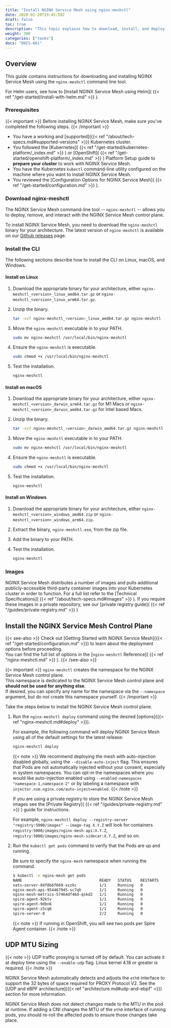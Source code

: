```yaml
---
title: "Install NGINX Service Mesh using nginx-meshctl"
date: 2020-02-20T19:43:59Z
draft: false
toc: true
description: "This topic explains how to download, install, and deploy NGINX Service Mesh."
weight: 300
categories: ["tasks"]
docs: "DOCS-681"
---
```


## Overview

This guide contains instructions for downloading and installing NGINX Service Mesh using the `nginx-meshctl` command line tool.

For Helm users, see how to [Install NGINX Service Mesh using Helm]( {{< ref "/get-started/install-with-helm.md" >}} ).

### Prerequisites

{{< important >}} Before installing NGINX Service Mesh, make sure you've completed the following steps. {{< /important >}}

- You have a working and [supported]({{< ref "/about/tech-specs.md#supported-versions" >}}) Kubernetes cluster.
- You followed the [Kubernetes]( {{< ref "/get-started/kubernetes-platform/_index.md" >}} ) or [OpenShift]( {{< ref "/get-started/openshift-platform/_index.md" >}} ) Platform Setup guide to **prepare your cluster** to work with NGINX Service Mesh.
- You have the Kubernetes `kubectl` command-line utility configured on the machine where you want to install NGINX Service Mesh.
- You reviewed the [Configuration Options for NGINX Service Mesh]( {{< ref "/get-started/configuration.md" >}} ).

### Download nginx-meshctl

The NGINX Service Mesh command-line tool -- `nginx-meshctl` -- allows you to deploy, remove, and interact with the NGINX Service Mesh control plane.

To install NGINX Service Mesh, you need to download the `nginx-meshctl` binary for your architecture. The latest version of `nginx-meshctl` is available on our [Github releases](https://github.com/nginxinc/nginx-service-mesh/releases/latest) page.

### Install the CLI

The following sections describe how to install the CLI on Linux, macOS, and Windows.

#### Install on Linux

1. Download the appropriate binary for your architecture, either `nginx-meshctl_<version>_linux_amd64.tar.gz` or `nginx-meshctl_<version>_linux_arm64.tar.gz`.

1. Unzip the binary.

    ```bash
    tar -xvf nginx-meshctl_<version>_linux_amd64.tar.gz nginx-meshctl
    ```

1. Move the `nginx-meshctl` executable in to your PATH.

    ```bash
    sudo mv nginx-meshctl /usr/local/bin/nginx-meshctl
    ```

1. Ensure the `nginx-meshctl` is executable.

    ```bash
    sudo chmod +x /usr/local/bin/nginx-meshctl
    ```

1. Test the installation.

    ```bash
    nginx-meshctl
    ```

#### Install on macOS

1. Download the appropriate binary for your architecture, either `nginx-meshctl_<version>_darwin_arm64.tar.gz` for M1 Macs or `nginx-meshctl_<version>_darwin_amd64.tar.gz` for Intel based Macs.

1. Unzip the binary.

    ```bash
    tar -xvf nginx-meshctl_<version>_darwin_amd64.tar.gz nginx-meshctl
    ```

1. Move the `nginx-meshctl` executable in to your PATH.

    ```bash
    sudo mv nginx-meshctl /usr/local/bin/nginx-meshctl
    ```

1. Ensure the `nginx-meshctl` is executable.

    ```bash
    sudo chmod +x /usr/local/bin/nginx-meshctl
    ```

1. Test the installation.

    ```bash
    nginx-meshctl
    ```

#### Install on Windows

1. Download the appropriate binary for your architecture, either `nginx-meshctl_<version>_windows_amd64.zip` or `nginx-meshctl_<version>_windows_arm64.zip`.

1. Extract the binary, `nginx-meshctl.exe`, from the zip file.

1. Add the binary to your PATH.

1. Test the installation.

    ```bash
    nginx-meshctl
    ```

### Images

NGINX Service Mesh distributes a number of images and pulls additional publicly-accessible third-party container images into your Kubernetes cluster in order to function. For a full list refer to the [Technical Specifications]( {{< ref "/about/tech-specs.md#images" >}} ). If you require these images in a private repository, see our [private registry guide]( {{< ref "/guides/private-registry.md" >}} )

## Install the NGINX Service Mesh Control Plane

{{< see-also >}}
Check out [Getting Started with NGINX Service Mesh]({{< ref "/get-started/configuration.md" >}}) to learn about the deployment options before proceeding.  
You can find the full list of options in the [`nginx-meshctl` Reference]( {{< ref "nginx-meshctl.md" >}} ).
{{< /see-also >}}

{{< important >}}
`nginx-meshctl` creates the namespace for the NGINX Service Mesh control plane.  
This namespace is dedicated to the NGINX Service Mesh control plane and **should not be used for anything else**.  
If desired, you can specify any name for the namespace via the `--namespace` argument, but do not create this namespace yourself.
{{< /important >}}

Take the steps below to install the NGINX Service Mesh control plane.

1. Run the `nginx-meshctl deploy` command using the desired [options]({{< ref "nginx-meshctl.md#deploy" >}}).

   For example, the following command will deploy NGINX Service Mesh using all of the default settings for the latest release:

    ```bash
    nginx-meshctl deploy
    ```

   {{< note >}}
   We recommend deploying the mesh with auto-injection disabled globally, using the `--disable-auto-inject` flag. This ensures that Pods are not automatically injected without your consent, especially in system namespaces.
   You can opt-in the namespaces where you would like auto-injection enabled using `--enabled-namespaces "namespace-1,namespace-2"` or by labeling a namespace with `injector.nsm.nginx.com/auto-inject=enabled`.
   {{< /note >}}

    If you are using a private registry to store the NGINX Service Mesh images see the [Private Registry]( {{< ref "/guides/private-registry.md" >}} ) guide for instructions. 

    For example, `nginx-meshctl deploy --registry-server "registry:5000/images" --image-tag X.Y.Z` will look for containers `registry:5000/images/nginx-mesh-api:X.Y.Z`, `registry:5000/images/nginx-mesh-sidecar:X.Y.Z`, and so on.



2. Run the `kubectl get pods` command to verify that the Pods are up and running.

    Be sure to specify the `nginx-mesh` namespace when running the command.

    ```bash
    $ kubectl -n nginx-mesh get pods
    NAME                                  READY   STATUS    RESTARTS   AGE
    nats-server-84f8b6f669-xszkc          1/1     Running   0          14m
    nginx-mesh-api-954467945-sc7qh        1/1     Running   0          14m
    nginx-mesh-metrics-57464df46d-qskd2   1/1     Running   0          14m
    spire-agent-92ktv                     1/1     Running   0          15m
    spire-agent-9dbn6                     1/1     Running   0          15m
    spire-agent-z5cq6                     1/1     Running   0          15m
    spire-server-0                        2/2     Running   0          15m
    ```

    {{< note >}} If running in OpenShift, you will see two pods per Spire Agent container. {{< /note >}}

## UDP MTU Sizing

{{< note >}}
UDP traffic proxying is turned off by default. You can activate it at deploy time using the `--enable-udp` flag. Linux kernel 4.18 or greater is required.
{{< /note >}}

NGINX Service Mesh automatically detects and adjusts the `eth0` interface to support the 32 bytes of space required for PROXY Protocol V2. See the [UDP and eBPF architecture]({{< ref "architecture.md#udp-and-ebpf" >}}) section for more information.

NGINX Service Mesh does not detect changes made to the MTU in the pod at runtime. If adding a CNI changes the MTU of the `eth0` interface of running pods, you should re-roll the affected pods to ensure those changes take place.

